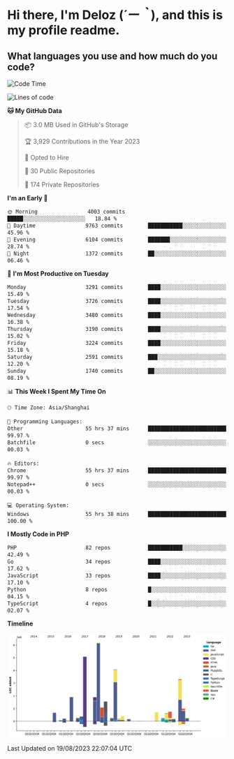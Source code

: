 # **Hi there, I'm Deloz (*´ー｀*), and this is my profile readme.**

## **What languages you use and how much do you code?**

<!--START_SECTION:waka-->
![Code Time](http://img.shields.io/badge/Code%20Time-2%2C182%20hrs%2053%20mins-blue)

![Lines of code](https://img.shields.io/badge/From%20Hello%20World%20I%27ve%20Written-31.5%20million%20lines%20of%20code-blue)

**🐱 My GitHub Data** 

> 📦 3.0 MB Used in GitHub's Storage 
 > 
> 🏆 3,929 Contributions in the Year 2023
 > 
> 💼 Opted to Hire
 > 
> 📜 30 Public Repositories 
 > 
> 🔑 174 Private Repositories 
 > 
**I'm an Early 🐤** 

```text
🌞 Morning                4003 commits        █████░░░░░░░░░░░░░░░░░░░░   18.84 % 
🌆 Daytime                9763 commits        ███████████░░░░░░░░░░░░░░   45.96 % 
🌃 Evening                6104 commits        ███████░░░░░░░░░░░░░░░░░░   28.74 % 
🌙 Night                  1372 commits        ██░░░░░░░░░░░░░░░░░░░░░░░   06.46 % 
```
📅 **I'm Most Productive on Tuesday** 

```text
Monday                   3291 commits        ████░░░░░░░░░░░░░░░░░░░░░   15.49 % 
Tuesday                  3726 commits        ████░░░░░░░░░░░░░░░░░░░░░   17.54 % 
Wednesday                3480 commits        ████░░░░░░░░░░░░░░░░░░░░░   16.38 % 
Thursday                 3190 commits        ████░░░░░░░░░░░░░░░░░░░░░   15.02 % 
Friday                   3224 commits        ████░░░░░░░░░░░░░░░░░░░░░   15.18 % 
Saturday                 2591 commits        ███░░░░░░░░░░░░░░░░░░░░░░   12.20 % 
Sunday                   1740 commits        ██░░░░░░░░░░░░░░░░░░░░░░░   08.19 % 
```


📊 **This Week I Spent My Time On** 

```text
🕑︎ Time Zone: Asia/Shanghai

💬 Programming Languages: 
Other                    55 hrs 37 mins      █████████████████████████   99.97 % 
Batchfile                0 secs              ░░░░░░░░░░░░░░░░░░░░░░░░░   00.03 % 

🔥 Editors: 
Chrome                   55 hrs 37 mins      █████████████████████████   99.97 % 
Notepad++                0 secs              ░░░░░░░░░░░░░░░░░░░░░░░░░   00.03 % 

💻 Operating System: 
Windows                  55 hrs 38 mins      █████████████████████████   100.00 % 
```

**I Mostly Code in PHP** 

```text
PHP                      82 repos            ███████████░░░░░░░░░░░░░░   42.49 % 
Go                       34 repos            ████░░░░░░░░░░░░░░░░░░░░░   17.62 % 
JavaScript               33 repos            ████░░░░░░░░░░░░░░░░░░░░░   17.10 % 
Python                   8 repos             █░░░░░░░░░░░░░░░░░░░░░░░░   04.15 % 
TypeScript               4 repos             █░░░░░░░░░░░░░░░░░░░░░░░░   02.07 % 
```



**Timeline**

![Lines of Code chart](https://raw.githubusercontent.com/deloz/deloz/main/assets/bar_graph.png)


 Last Updated on 19/08/2023 22:07:04 UTC
<!--END_SECTION:waka-->
